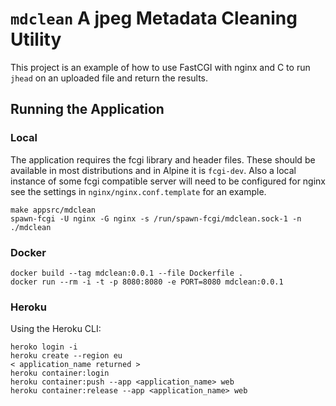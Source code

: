 `mdclean` A jpeg Metadata Cleaning Utility
==========================================

This project is an example of how to use FastCGI with nginx and C to run
`jhead` on an uploaded file and return the results.

Running the Application
-----------------------

### Local

The application requires the fcgi library and header files. These should 
be available in most distributions and in Alpine it is `fcgi-dev`. Also
a local instance of some fcgi compatible server will need to be configured
for nginx see the settings in `nginx/nginx.conf.template` for an example.

    make appsrc/mdclean
    spawn-fcgi -U nginx -G nginx -s /run/spawn-fcgi/mdclean.sock-1 -n ./mdclean

### Docker

    docker build --tag mdclean:0.0.1 --file Dockerfile .
    docker run --rm -i -t -p 8080:8080 -e PORT=8080 mdclean:0.0.1

### Heroku

Using the Heroku CLI:

    heroko login -i
    heroku create --region eu
    < application_name returned >
    heroku container:login
    heroku container:push --app <application_name> web
    heroku container:release --app <application_name> web

